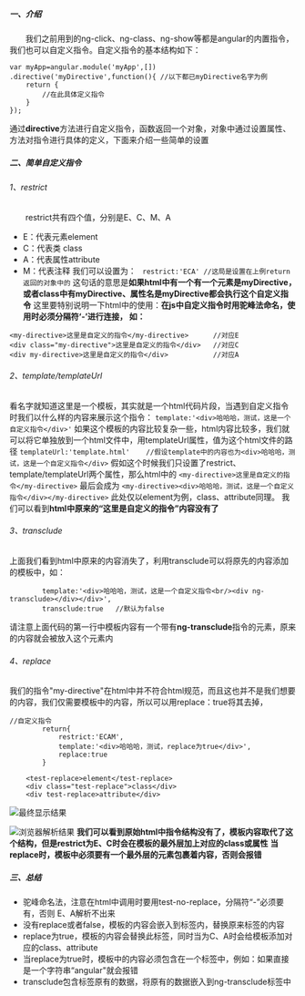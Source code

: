 ##### 一、介绍
　　我们之前用到的ng-click、ng-class、ng-show等都是angular的内置指令，我们也可以自定义指令。自定义指令的基本结构如下：
```
var myApp=angular.module('myApp',[])
.directive('myDirective',function(){ //以下都已myDirective名字为例
    return {
        //在此具体定义指令
    }
});
```
通过**directive**方法进行自定义指令，函数返回一个对象，对象中通过设置属性、方法对指令进行具体的定义，下面来介绍一些简单的设置
##### 二、简单自定义指令
###### 1、restrict
　　restrict共有四个值，分别是E、C、M、A
- E：代表元素element
- C：代表类 class
- A：代表属性attribute
- M：代表注释
我们可以设置为：
` restrict:'ECA' //这局是设置在上例return返回的对象中的`
这句话的意思是**如果html中有一个有一个元素是myDirective，或者class中有myDirective、属性名是myDirective都会执行这个自定义指令**
这里要特别说明一下html中的使用：**在js中自定义指令时用驼峰法命名，使用时必须分隔符‘-’进行连接，
如：**
```
<my-directive>这里是自定义的指令</my-directive>      //对应E
<div class="my-directive">这里是自定义的指令</div>   //对应C
<div my-directive>这里是自定义的指令</div>           //对应A
```
###### 2、template/templateUrl
看名字就知道这里是一个模板，其实就是一个html代码片段，当遇到自定义指令时我们以什么样的内容来展示这个指令：
`template:'<div>哈哈哈，测试，这是一个自定义指令</div>'`
如果这个模板的内容比较复杂一些，html内容比较多，我们就可以将它单独放到一个html文件中，用templateUrl属性，值为这个html文件的路径
`templateUrl:'template.html'    //假设template中的内容也为<div>哈哈哈，测试，这是一个自定义指令</div>`
假如这个时候我们只设置了restrict、template/templateUrl两个属性，那么html中的
`<my-directive>这里是自定义的指令</my-directive>` 最后会成为
`<my-directive><div>哈哈哈，测试，这是一个自定义指令</div></my-directive>`
此处仅以element为例，class、attribute同理。
我们可以看到**html中原来的“这里是自定义的指令”内容没有了**
###### 3、transclude
上面我们看到html中原来的内容消失了，利用transclude可以将原先的内容添加的模板中，如：
```
        template:'<div>哈哈哈，测试，这是一个自定义指令<br/><div ng-transclude></div></div>',
        transclude:true   //默认为false
```
请注意上面代码的第一行中模板内容有一个带有**ng-transclude**指令的元素，原来的内容就会被放入这个元素内
###### 4、replace
我们的指令"my-directive"在html中并不符合html规范，而且这也并不是我们想要的内容，我们仅需要模板中的内容，所以可以用replace：true将其去掉，
```
//自定义指令
        return{
            restrict:'ECAM',
            template:'<div>哈哈哈，测试，replace为true</div>',
            replace:true
        }
```
```
    <test-replace>element</test-replace>
    <div class="test-replace">class</div>
    <div test-replace>attribute</div>
```

![最终显示结果](http://upload-images.jianshu.io/upload_images/2058233-f9fb01945855eb09.png?imageMogr2/auto-orient/strip%7CimageView2/2/w/1240)

![浏览器解析结果](http://upload-images.jianshu.io/upload_images/2058233-946b4d8b698a6bdf.png?imageMogr2/auto-orient/strip%7CimageView2/2/w/1240)
**我们可以看到原始html中指令结构没有了，模板内容取代了这个结构，但是restrict为E、C时会在模板的最外层加上对应的class或属性**
**当replace时，模板中必须要有一个最外层的元素包裹着内容，否则会报错**
##### 三、总结
 - 驼峰命名法，注意在html中调用时要用test-no-replace，分隔符“-”必须要有，否则 E、A解析不出来
 - 没有replace或者false，模板的内容会嵌入到标签内，替换原来标签的内容
 - replace为true，模板的内容会替换此标签，同时当为C、A时会给模板添加对应的class、attribute
 - 当replace为true时，模板中的内容必须包含在一个标签中，例如：如果直接是一个字符串“angular"就会报错
 - transclude包含标签原有的数据，将原有的数据嵌入到ng-transclude标签中